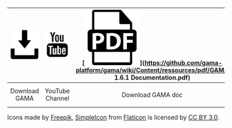 
| [![Download GAMA release](resources/icons/save-file.png)](Download) | [![Youtube Channel](resources/icons/youtube.png)](http://www.youtube.com/channel/UCWJ1kWGDDI-9u2f2uD0gcaQ) | [![Download PDF of the documentation](resources/icons/pdf.png)](https://github.com/gama-platform/gama/wiki/Content/ressources/pdf/GAMA 1.6.1 Documentation.pdf) | [![GAML keywords dictionary](resources/icons/dictionary.png)](Index) | [![Facebook](resources/icons/facebook.png)](https://www.facebook.com/GamaPlatform)
| :-----------: |:---------------:| :---------------:|:----------:| :------: |
| Download GAMA | YouTube Channel | Download GAMA doc| GAML index dictionary | Facebook |



Icons made by [Freepik](http://www.flaticon.com/authors/freepik), [SimpleIcon](http://www.flaticon.com/authors/simpleicon) from [Flaticon](http://www.flaticon.com) is licensed by [CC BY 3.0](http://creativecommons.org/licenses/by/3.0/).